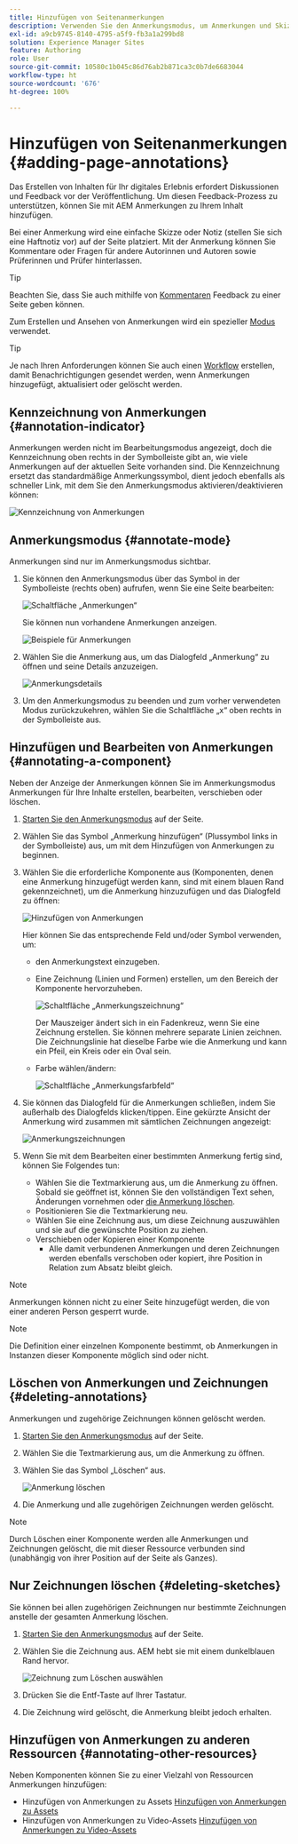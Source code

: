 ```yaml
---
title: Hinzufügen von Seitenanmerkungen
description: Verwenden Sie den Anmerkungsmodus, um Anmerkungen und Skizzen auf den Seiten zu hinterlassen, so wie Sie Haftnotizen verwenden würden, um Ihren Prozess der Inhaltsüberprüfung zu unterstützen.
exl-id: a9cb9745-8140-4795-a5f9-fb3a1a299bd8
solution: Experience Manager Sites
feature: Authoring
role: User
source-git-commit: 10580c1b045c86d76ab2b871ca3c0b7de6683044
workflow-type: ht
source-wordcount: '676'
ht-degree: 100%

---
```


# Hinzufügen von Seitenanmerkungen {#adding-page-annotations}

Das Erstellen von Inhalten für Ihr digitales Erlebnis erfordert Diskussionen und Feedback vor der Veröffentlichung. Um diesen Feedback-Prozess zu unterstützen, können Sie mit AEM Anmerkungen zu Ihrem Inhalt hinzufügen.

Bei einer Anmerkung wird eine einfache Skizze oder Notiz (stellen Sie sich eine Haftnotiz vor) auf der Seite platziert. Mit der Anmerkung können Sie Kommentare oder Fragen für andere Autorinnen und Autoren sowie Prüferinnen und Prüfer hinterlassen.

>[!TIP]
>
>Beachten Sie, dass Sie auch mithilfe von [Kommentaren](/help/sites-cloud/authoring/basic-handling.md#timeline) Feedback zu einer Seite geben können.

Zum Erstellen und Ansehen von Anmerkungen wird ein spezieller [Modus](/help/sites-cloud/authoring/page-editor/introduction.md#mode-selector) verwendet.

>[!TIP]
>
>Je nach Ihren Anforderungen können Sie auch einen [Workflow](/help/sites-cloud/authoring/workflows/overview.md) erstellen, damit Benachrichtigungen gesendet werden, wenn Anmerkungen hinzugefügt, aktualisiert oder gelöscht werden.

## Kennzeichnung von Anmerkungen {#annotation-indicator}

Anmerkungen werden nicht im Bearbeitungsmodus angezeigt, doch die Kennzeichnung oben rechts in der Symbolleiste gibt an, wie viele Anmerkungen auf der aktuellen Seite vorhanden sind. Die Kennzeichnung ersetzt das standardmäßige Anmerkungssymbol, dient jedoch ebenfalls als schneller Link, mit dem Sie den Anmerkungsmodus aktivieren/deaktivieren können:

![Kennzeichnung von Anmerkungen](/help/sites-cloud/authoring/assets/annotation-indicator.png)

## Anmerkungsmodus {#annotate-mode}

Anmerkungen sind nur im Anmerkungsmodus sichtbar.

1. Sie können den Anmerkungsmodus über das Symbol in der Symbolleiste (rechts oben) aufrufen, wenn Sie eine Seite bearbeiten:

   ![Schaltfläche „Anmerkungen“](/help/sites-cloud/authoring/assets/annotations.png)

   Sie können nun vorhandene Anmerkungen anzeigen.

   ![Beispiele für Anmerkungen](/help/sites-cloud/authoring/assets/annotation-sketches.png)

1. Wählen Sie die Anmerkung aus, um das Dialogfeld „Anmerkung“ zu öffnen und seine Details anzuzeigen.

   ![Anmerkungsdetails](/help/sites-cloud/authoring/assets/annotation-adding.png)

1. Um den Anmerkungsmodus zu beenden und zum vorher verwendeten Modus zurückzukehren, wählen Sie die Schaltfläche „x“ oben rechts in der Symbolleiste aus.

## Hinzufügen und Bearbeiten von Anmerkungen {#annotating-a-component}

Neben der Anzeige der Anmerkungen können Sie im Anmerkungsmodus Anmerkungen für Ihre Inhalte erstellen, bearbeiten, verschieben oder löschen.

1. [Starten Sie den Anmerkungsmodus](#annotate-mode) auf der Seite.

1. Wählen Sie das Symbol „Anmerkung hinzufügen“ (Plussymbol links in der Symbolleiste) aus, um mit dem Hinzufügen von Anmerkungen zu beginnen.

1. Wählen Sie die erforderliche Komponente aus (Komponenten, denen eine Anmerkung hinzugefügt werden kann, sind mit einem blauen Rand gekennzeichnet), um die Anmerkung hinzuzufügen und das Dialogfeld zu öffnen:

   ![Hinzufügen von Anmerkungen](/help/sites-cloud/authoring/assets/annotation-adding.png)

   Hier können Sie das entsprechende Feld und/oder Symbol verwenden, um:

   * den Anmerkungstext einzugeben.
   * Eine Zeichnung (Linien und Formen) erstellen, um den Bereich der Komponente hervorzuheben.

     ![Schaltfläche „Anmerkungszeichnung“](/help/sites-cloud/authoring/assets/annotation-sketch.png)

     Der Mauszeiger ändert sich in ein Fadenkreuz, wenn Sie eine Zeichnung erstellen. Sie können mehrere separate Linien zeichnen. Die Zeichnungslinie hat dieselbe Farbe wie die Anmerkung und kann ein Pfeil, ein Kreis oder ein Oval sein.

   * Farbe wählen/ändern:

     ![Schaltfläche „Anmerkungsfarbfeld“](/help/sites-cloud/authoring/assets/annotation-color-swatch.png)

1. Sie können das Dialogfeld für die Anmerkungen schließen, indem Sie außerhalb des Dialogfelds klicken/tippen. Eine gekürzte Ansicht der Anmerkung wird zusammen mit sämtlichen Zeichnungen angezeigt:

   ![Anmerkungszeichnungen](/help/sites-cloud/authoring/assets/annotation-sketches.png)

1. Wenn Sie mit dem Bearbeiten einer bestimmten Anmerkung fertig sind, können Sie Folgendes tun:

   * Wählen Sie die Textmarkierung aus, um die Anmerkung zu öffnen. Sobald sie geöffnet ist, können Sie den vollständigen Text sehen, Änderungen vornehmen oder [die Anmerkung löschen](#deleting-annotations).
   * Positionieren Sie die Textmarkierung neu.
   * Wählen Sie eine Zeichnung aus, um diese Zeichnung auszuwählen und sie auf die gewünschte Position zu ziehen.
   * Verschieben oder Kopieren einer Komponente
      * Alle damit verbundenen Anmerkungen und deren Zeichnungen werden ebenfalls verschoben oder kopiert, ihre Position in Relation zum Absatz bleibt gleich.


>[!NOTE]
>
>Anmerkungen können nicht zu einer Seite hinzugefügt werden, die von einer anderen Person gesperrt wurde.

>[!NOTE]
>
>Die Definition einer einzelnen Komponente bestimmt, ob Anmerkungen in Instanzen dieser Komponente möglich sind oder nicht.

## Löschen von Anmerkungen und Zeichnungen {#deleting-annotations}

Anmerkungen und zugehörige Zeichnungen können gelöscht werden.

1. [Starten Sie den Anmerkungsmodus](#annotate-mode) auf der Seite.

1. Wählen Sie die Textmarkierung aus, um die Anmerkung zu öffnen.

1. Wählen Sie das Symbol „Löschen“ aus.

   ![Anmerkung löschen](/help/sites-cloud/authoring/assets/annotation-delete.png)

1. Die Anmerkung und alle zugehörigen Zeichnungen werden gelöscht.

>[!NOTE]
>
>Durch Löschen einer Komponente werden alle Anmerkungen und Zeichnungen gelöscht, die mit dieser Ressource verbunden sind (unabhängig von ihrer Position auf der Seite als Ganzes).

## Nur Zeichnungen löschen {#deleting-sketches}

Sie können bei allen zugehörigen Zeichnungen nur bestimmte Zeichnungen anstelle der gesamten Anmerkung löschen.

1. [Starten Sie den Anmerkungsmodus](#annotate-mode) auf der Seite.

1. Wählen Sie die Zeichnung aus. AEM hebt sie mit einem dunkelblauen Rand hervor.

   ![Zeichnung zum Löschen auswählen](/help/sites-cloud/authoring/assets/annotation-sketch-delete.png)

1. Drücken Sie die Entf-Taste auf Ihrer Tastatur.

1. Die Zeichnung wird gelöscht, die Anmerkung bleibt jedoch erhalten.

## Hinzufügen von Anmerkungen zu anderen Ressourcen {#annotating-other-resources}

Neben Komponenten können Sie zu einer Vielzahl von Ressourcen Anmerkungen hinzufügen:

* Hinzufügen von Anmerkungen zu Assets [Hinzufügen von Anmerkungen zu Assets](/help/assets/manage-digital-assets.md#annotating)
* Hinzufügen von Anmerkungen zu Video-Assets [Hinzufügen von Anmerkungen zu Video-Assets](/help/assets/manage-video-assets.md#annotate-video-assets)
